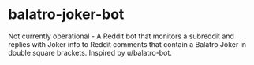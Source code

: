 # balatro-joker-bot
Not currently operational - A Reddit bot that monitors a subreddit and replies with Joker info to Reddit comments that contain a Balatro Joker in double square brackets. Inspired by u/balatro-bot.
